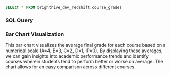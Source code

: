 ```sql course_grades
SELECT * FROM brighthive_dev_redshift.course_grades
```

### SQL Query


### Bar Chart Visualization
<BarChart
    data={course_grades}
    x=course_id
    y=average_final_grade
    labels=true
/>

This bar chart visualizes the average final grade for each course based on a numerical scale (A=4, B=3, C=2, D=1, IP=0). By displaying these averages, we can gain insights into academic performance trends and identify courses wherein students tend to perform better or worse on average. The chart allows for an easy comparison across different courses.